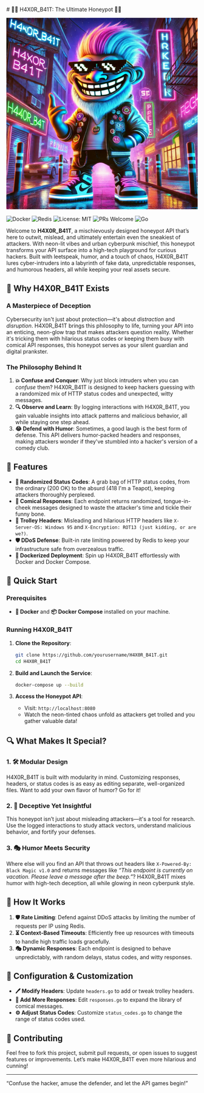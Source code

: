 \# 🕵️‍♂️ H4X0R_B41T: The Ultimate Honeypot 🕵️‍♀️

![H4X0R_B41T Troll](./troll.png)

![Docker](https://img.shields.io/badge/docker-ready-blue?style=flat-square&logo=docker) 
![Redis](https://img.shields.io/badge/Redis-6.x-red?style=flat-square&logo=redis) 
![License: MIT](https://img.shields.io/badge/License-MIT-green.svg?style=flat-square)
![PRs Welcome](https://img.shields.io/badge/PRs-welcome-brightgreen.svg?style=flat-square)
![Go](https://img.shields.io/badge/Go-1.19-blue?style=flat-square&logo=go)

Welcome to **H4X0R_B41T**, a mischievously designed honeypot API that’s here to outwit, mislead, and ultimately entertain even the sneakiest of attackers. With neon-lit vibes and urban cyberpunk mischief, this honeypot transforms your API surface into a high-tech playground for curious hackers. Built with leetspeak, humor, and a touch of chaos, H4X0R_B41T lures cyber-intruders into a labyrinth of fake data, unpredictable responses, and humorous headers, all while keeping your real assets secure.

## 🌟 Why H4X0R_B41T Exists
### A Masterpiece of Deception
Cybersecurity isn't just about protection—it's about *distraction* and *disruption*. H4X0R_B41T brings this philosophy to life, turning your API into an enticing, neon-glow trap that makes attackers question reality. Whether it's tricking them with hilarious status codes or keeping them busy with comical API responses, this honeypot serves as your silent guardian and digital prankster.

### The Philosophy Behind It
1. **💥 Confuse and Conquer**: Why just block intruders when you can *confuse* them? H4X0R_B41T is designed to keep hackers guessing with a randomized mix of HTTP status codes and unexpected, witty messages.
2. **🔍 Observe and Learn**: By logging interactions with H4X0R_B41T, you gain valuable insights into attack patterns and malicious behavior, all while staying one step ahead.
3. **😂 Defend with Humor**: Sometimes, a good laugh is the best form of defense. This API delivers humor-packed headers and responses, making attackers wonder if they've stumbled into a hacker's version of a comedy club.

## 🎁 Features
- **🎲 Randomized Status Codes**: A grab bag of HTTP status codes, from the ordinary (200 OK) to the absurd (418 I'm a Teapot), keeping attackers thoroughly perplexed.
- **🤣 Comical Responses**: Each endpoint returns randomized, tongue-in-cheek messages designed to waste the attacker's time and tickle their funny bone.
- **🤯 Trolley Headers**: Misleading and hilarious HTTP headers like `X-Server-OS: Windows 95` and `X-Encryption: ROT13 (just kidding, or are we?)`.
- **🛡️ DDoS Defense**: Built-in rate limiting powered by Redis to keep your infrastructure safe from overzealous traffic.
- **🐳 Dockerized Deployment**: Spin up H4X0R_B41T effortlessly with Docker and Docker Compose.

## 🚀 Quick Start
### Prerequisites
- **🐳 Docker** and **📦 Docker Compose** installed on your machine.

### Running H4X0R_B41T
1. **Clone the Repository**:
   ```bash
   git clone https://github.com/yourusername/H4X0R_B41T.git
   cd H4X0R_B41T
   ```

2. **Build and Launch the Service**:
   ```bash
   docker-compose up --build
   ```

3. **Access the Honeypot API**:
   - Visit: `http://localhost:8080`
   - Watch the neon-tinted chaos unfold as attackers get trolled and you gather valuable data!

## 🔍 What Makes It Special?
### 1. **🛠️ Modular Design**
H4X0R_B41T is built with modularity in mind. Customizing responses, headers, or status codes is as easy as editing separate, well-organized files. Want to add your own flavor of humor? Go for it!

### 2. **🔬 Deceptive Yet Insightful**
This honeypot isn’t just about misleading attackers—it's a tool for research. Use the logged interactions to study attack vectors, understand malicious behavior, and fortify your defenses.

### 3. **🎭 Humor Meets Security**
Where else will you find an API that throws out headers like `X-Powered-By: Black Magic v1.0` and returns messages like *“This endpoint is currently on vacation. Please leave a message after the beep.”*? H4X0R_B41T mixes humor with high-tech deception, all while glowing in neon cyberpunk style.

## 🔧 How It Works
1. **🛡️ Rate Limiting**: Defend against DDoS attacks by limiting the number of requests per IP using Redis.
2. **⏳ Context-Based Timeouts**: Efficiently free up resources with timeouts to handle high traffic loads gracefully.
3. **🎭 Dynamic Responses**: Each endpoint is designed to behave unpredictably, with random delays, status codes, and witty responses.

## 📝 Configuration & Customization
- **🖊️ Modify Headers**: Update `headers.go` to add or tweak trolley headers.
- **📝 Add More Responses**: Edit `responses.go` to expand the library of comical messages.
- **⚙️ Adjust Status Codes**: Customize `status_codes.go` to change the range of status codes used.

## 👥 Contributing
Feel free to fork this project, submit pull requests, or open issues to suggest features or improvements. Let’s make H4X0R_B41T even more hilarious and cunning!

---

“Confuse the hacker, amuse the defender, and let the API games begin!”
